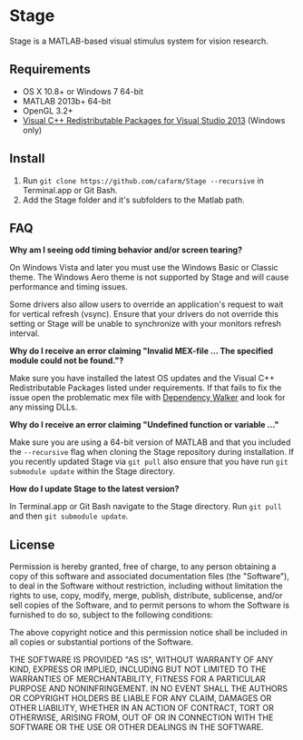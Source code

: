 # Stage

Stage is a MATLAB-based visual stimulus system for vision research.

## Requirements

- OS X 10.8+ or Windows 7 64-bit
- MATLAB 2013b+ 64-bit
- OpenGL 3.2+
- [Visual C++ Redistributable Packages for Visual Studio 2013](http://www.microsoft.com/en-us/download/details.aspx?id=40784) (Windows only)

## Install

1. Run `git clone https://github.com/cafarm/Stage --recursive` in Terminal.app or Git Bash.
2. Add the Stage folder and it's subfolders to the Matlab path.

## FAQ

**Why am I seeing odd timing behavior and/or screen tearing?**

On Windows Vista and later you must use the Windows Basic or Classic theme. The Windows Aero theme is not supported by Stage and will cause performance and timing issues.

Some drivers also allow users to override an application's request to wait for vertical refresh (vsync). Ensure that your drivers do not override this setting or Stage will be unable to synchronize with your monitors refresh interval.

**Why do I receive an error claiming "Invalid MEX-file ... The specified module could not be found."?**

Make sure you have installed the latest OS updates and the Visual C++ Redistributable Packages listed under requirements. If that fails to fix the issue open the problematic mex file with [Dependency Walker](http://www.dependencywalker.com) and look for any missing DLLs.

**Why do I receive an error claiming "Undefined function or variable ..."**

Make sure you are using a 64-bit version of MATLAB and that you included the `--recursive` flag when cloning the Stage repository during installation. If you recently updated Stage via `git pull` also ensure that you have run `git submodule update` within the Stage directory.

**How do I update Stage to the latest version?**

In Terminal.app or Git Bash navigate to the Stage directory. Run `git pull` and then `git submodule update`.

## License

Permission is hereby granted, free of charge, to any person obtaining a copy of this software and associated documentation files (the "Software"), to deal in the Software without restriction, including without limitation the rights to use, copy, modify, merge, publish, distribute, sublicense, and/or sell copies of the Software, and to permit
persons to whom the Software is furnished to do so, subject to the following conditions:

The above copyright notice and this permission notice shall be included in all copies or substantial portions of the Software.

THE SOFTWARE IS PROVIDED "AS IS", WITHOUT WARRANTY OF ANY KIND, EXPRESS OR IMPLIED, INCLUDING BUT NOT LIMITED TO THE WARRANTIES OF MERCHANTABILITY, FITNESS FOR A PARTICULAR PURPOSE AND NONINFRINGEMENT. IN NO EVENT SHALL THE AUTHORS OR COPYRIGHT HOLDERS BE LIABLE FOR ANY CLAIM, DAMAGES OR OTHER LIABILITY, WHETHER IN AN ACTION OF CONTRACT, TORT OR
OTHERWISE, ARISING FROM, OUT OF OR IN CONNECTION WITH THE SOFTWARE OR THE USE OR OTHER DEALINGS IN THE SOFTWARE.